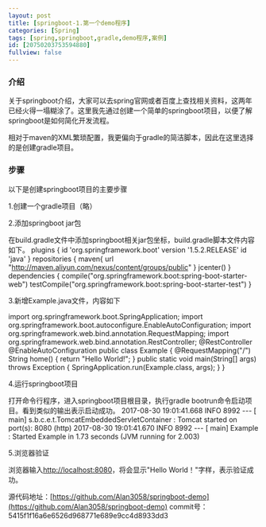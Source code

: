 ```yaml
---
layout: post
title: [springboot-1.第一个demo程序]
categories: [Spring]
tags: [spring,springboot,gradle,demo程序,案例]
id: [20750203753594880]
fullview: false
---
```

### 介绍

关于springboot介绍，大家可以去spring官网或者百度上查找相关资料，这两年已经火得一塌糊涂了。这里我先通过创建一个简单的springboot项目，以便了解springboot是如何简化开发流程。

相对于maven的XML繁琐配置，我更偏向于gradle的简洁脚本，因此在这里选择的是创建gradle项目。

### 步骤

以下是创建springboot项目的主要步骤

1.创建一个gradle项目（略）

2.添加springboot jar包

在build.gradle文件中添加springboot相关jar包坐标，build.gradle脚本文件内容如下。
plugins { id 'org.springframework.boot' version '1.5.2.RELEASE' id 'java' } repositories { maven{ url "http://maven.aliyun.com/nexus/content/groups/public" } jcenter() } dependencies { compile("org.springframework.boot:spring-boot-starter-web") testCompile("org.springframework.boot:spring-boot-starter-test") }

3.新增Example.java文件，内容如下

import org.springframework.boot.SpringApplication; import org.springframework.boot.autoconfigure.EnableAutoConfiguration; import org.springframework.web.bind.annotation.RequestMapping; import org.springframework.web.bind.annotation.RestController; @RestController @EnableAutoConfiguration public class Example { @RequestMapping("/") String home() { return "Hello World!"; } public static void main(String[] args) throws Exception { SpringApplication.run(Example.class, args); } }

4.运行springboot项目

打开命令行程序，进入springboot项目根目录，执行gradle bootrun命令启动项目。看到类似的输出表示启动成功。
2017-08-30 19:01:41.668 INFO 8992 --- [ main] s.b.c.e.t.TomcatEmbeddedServletContainer : Tomcat started on port(s): 8080 (http) 2017-08-30 19:01:41.670 INFO 8992 --- [ main] Example : Started Example in 1.73 seconds (JVM running for 2.003)

5.浏览器验证

浏览器输入[http://localhost:8080](http://localhost:8080)，将会显示"Hello World！"字样，表示验证成功。

源代码地址：[https://github.com/Alan3058/springboot-demo](https://github.com/Alan3058/springboot-demo) commit号：5415f1f16a6e6526d968771e689e9cc4d8933dd3
